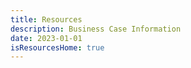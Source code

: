 ```yaml
---
title: Resources 
description: Business Case Information
date: 2023-01-01
isResourcesHome: true
---
```


